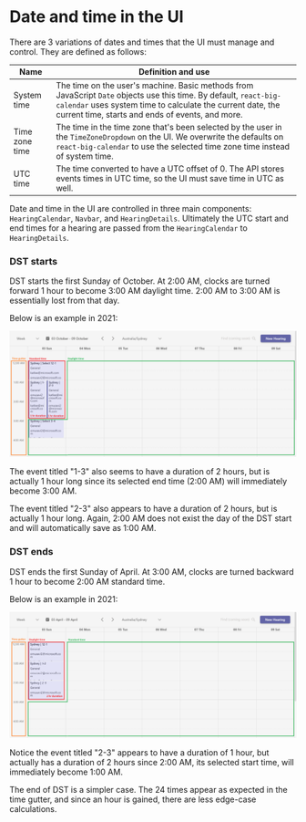 # Date and time in the UI

There are 3 variations of dates and times that the UI must manage and control. They are defined as follows:

| Name           | Definition and use                                                                                                                                                                                                                  |
| -------------- | ----------------------------------------------------------------------------------------------------------------------------------------------------------------------------------------------------------------------------------- |
| System time    | The time on the user's machine. Basic methods from JavaScript `Date` objects use this time. By default, `react-big-calendar` uses system time to calculate the current date, the current time, starts and ends of events, and more. |
| Time zone time | The time in the time zone that's been selected by the user in the `TimeZoneDropdown` on the UI. We overwrite the defaults on `react-big-calendar` to use the selected time zone time instead of system time.                        |
| UTC time       | The time converted to have a UTC offset of 0. The API stores events times in UTC time, so the UI must save time in UTC as well.                                                                                                     |

Date and time in the UI are controlled in three main components: `HearingCalendar`, `Navbar`, and `HearingDetails`.
Ultimately the UTC start and end times for a hearing are passed from the `HearingCalendar` to `HearingDetails`.

### DST starts

DST starts the first Sunday of October. At 2:00 AM, clocks are turned forward 1 hour to become 3:00 AM daylight time.
2:00 AM to 3:00 AM is essentially lost from that day.

Below is an example in 2021:

![Calendar displaying DST start](../../images/docs_wiki_date_and_time_dst_starts.png)

The event titled "1-3" also seems to have a duration of 2 hours, but is actually 1 hour long since its selected end time
(2:00 AM) will immediately become 3:00 AM.

The event titled "2-3" also appears to have a duration of 2 hours, but is actually 1 hour long. Again, 2:00 AM does not
exist the day of the DST start and will automatically save as 1:00 AM.

### DST ends

DST ends the first Sunday of April. At 3:00 AM, clocks are turned backward 1 hour to become 2:00 AM standard time.

Below is an example in 2021:

![Calendar displaying DST end](../../images/docs_wiki_date_and_time_dst_ends.png)

Notice the event titled "2-3" appears to have a duration of 1 hour, but actually has a duration of 2 hours since 2:00
AM, its selected start time, will immediately become 1:00 AM.

The end of DST is a simpler case. The 24 times appear as expected in the time gutter, and since an hour is gained, there
are less edge-case calculations.
